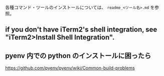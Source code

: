 各種コマンド・ツールのインストールについては、 `readme_<ツール名>.md` を参照。

## if you don't have iTerm2's shell integration, see "iTerm2>Install Shell Integration".

## pyenv 内での python のインストールに困ったら
https://github.com/pyenv/pyenv/wiki/Common-build-problems
